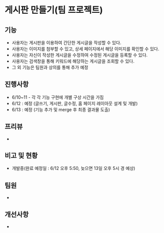 # 게시판 만들기(팀 프로젝트)


## 기능
- 사용자는 게시판을 이용하여 간단한 게시글을 작성할 수 있다.
- 사용자는 이미지를 첨부할 수 있고, 상세 페이지에서 해당 이미지를 확인할 수 있다.
- 사용자는 자신이 작성한 게시글을 수정하여 수정된 게시글을 등록할 수 있다.
- 사용자는 검색창을 통해 키워드에 해당하는 게시글을 조회할 수 있다.
- 그 외 기능은 팀원과 상의를 통해 추가 예정

## 진행사항
- 6/10~11 - 각 각 기능 구현에 개별 구상 시간을 가짐
- 6/12 : 예정 (글쓰기, 게시판, 글수정, 홈 페이지 레이아웃 설계 및 개발)
- 6/13 : 예정 (기능 추가 및 merge 후 최종 결과물 도출)

## 프리뷰
-

## 비고 및 현황
- 개발중(완료 예정일 : 6/12 오후 5:50, 늦으면 13일 오후 5시 경 예상)


## 팀원
- 

## 개선사항
-
